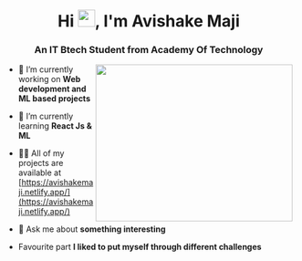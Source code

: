 <h1 align="center">Hi <img src="https://raw.githubusercontent.com/master/assets/gifs/Hi.gif" width="30px">, I'm Avishake Maji</h1>
<h3 align="center">An IT Btech Student from Academy Of Technology</h3>
<img src="https://cdn.dribbble.com/users/1187836/screenshots/6539429/programer.gif" width="345" height="275" align="right" />
 

- 🔭 I’m currently working on **Web development and ML based projects**

- 🌱 I’m currently learning **React Js & ML**

- 👨‍💻 All of my projects are available at [https://avishakemaji.netlify.app/](https://avishakemaji.netlify.app/)

- 💬 Ask me about **something interesting**
- Favourite part **I liked to put myself through different challenges**

